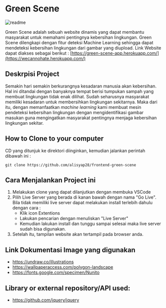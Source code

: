 # Green Scene 

![readme](https://user-images.githubusercontent.com/89387904/147282281-d8bcb7a6-2397-4950-a567-9c77fb3ba48e.png)

Green Scene adalah sebuah website dinamis yang dapat membantu masyarakat untuk memahami pentingnya kebersihan lingkungan. Green Scene dilengkapi dengan fitur deteksi Machine Learning sehingga dapat mendeteksi kebersihan lingkungan dari gambar yang diupload. 
Link Website dapat diakses sebagai berikut : [https://green-scene-app.herokuapp.com/](https://wecannohate.herokuapp.com/)

## Deskrpisi Project

Semakin hari semakin berkurangnya kesadaran manusia akan kebersihan. Hal ini ditandai dengan banyaknya tempat berisi tumpukan sampah yang membuat lingkungan tidak enak dilihat. Sudah seharusnya masyarakat memiliki kesadaran untuk membersihkan lingkungan sekitarnya. Maka dari itu, dengan memanfaatkan *machine learning* kami membuat mesin pendeteksi kebersihan lingkungan dengan mengidentifikasi gambar masukan guna mengingatkan masyarakat pentingnya menjaga kebersihan lingkungan sekitar.

## How to Clone to your computer

CD yang ditunjuk ke direktori diinginkan, kemudian jalankan perintah dibawah ini :

```
git clone https://github.com/alisyap28/frontend-green-scene
```

## Cara Menjalankan Project ini

1. Melakukan clone yang dapat dilanjutkan dengan membuka VSCode
2. Pilih Live Server yang berada di kanan bawah dengan nama "Go Live". Bila tidak memiliki live server dapat melakukan install terlebih dahulu dengan cara :
   - Klik icon Extentions
   - Lakukan pencarian dengan menuliskan "Live Server"
   - Kemudian lakukan install dan tunggu sampai selesai maka live server sudah bisa digunakan.
3. Setelah itu, tampilan website akan tertampil pada browser anda.

## Link Dokumentasi Image yang digunakan

- https://undraw.co/illustrations
- https://wallpaperaccess.com/polygon-landscape
- https://fonts.google.com/specimen/Nunito

## Library or external repository/API used:

- https://github.com/jquery/jquery
